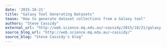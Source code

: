 ```yaml
---
date: '2015-10-21'
title: "Galaxy Tool Generating Datasets"
tease: "How to generate dataset collections from a Galaxy tool"
authors: "Steve Cassidy"
external_url: "http://web.science.mq.edu.au/~cassidy/2015/10/21/galaxy-tool-generating-datasets/"
source_blog_url: "http://web.science.mq.edu.au/~cassidy/"
source_blog: "Steve Cassidy's blog"
---
```

